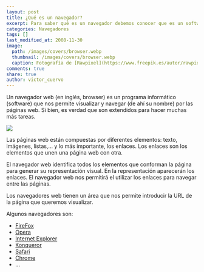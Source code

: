 ```yaml
---
layout: post
title: ¿Qué es un navegador?
excerpt: Para saber qué es un navegador debemos conocer que es un software que nos permite visualizar y navegar por las páginas web.
categories: Navegadores
tags: []
last_modified_at: 2008-11-30
image:
  path: /images/covers/browser.webp
  thumbnail: /images/covers/browser.webp
  caption: Fotografía de [Rawpixel](https://www.freepik.es/autor/rawpixel-com)
comments: true
share: true
author: victor_cuervo
---
```


Un navegador web (en inglés, browser) es un programa informático (software) que nos permite visualizar y navegar (de ahí su nombre) por las páginas web. Si bien, es verdad que son extendidos para hacer muchas más tareas.


![](https://www.ayudaenlaweb.com/wp-content/uploads/2008/11/navegador-300x225.jpg)


Las páginas web están compuestas por diferentes elementos: texto, imágenes, listas,… y lo más importante, los enlaces. Los enlaces son los elementos que unen una página web con otra.


El navegador web identifica todos los elementos que conforman la página para generar su representación visual. En la representación aparecerán los enlaces. El navegador web nos permitirá el utilizar los enlaces para navegar entre las páginas.


Los navegadores web tienen un área que nos permite introducir la URL de la página que queremos visualizar.


Algunos navegadores son:

- [FireFox](http://www.mozilla-europe.org/es/products/firefox/)
- [Opera](http://www.opera.com/)
- [Internet Explorer](http://www.microsoft.com/spain/windows/products/winfamily/ie/default.mspx)
- [Konqueror](http://www.konqueror.org/)
- [Safari](http://www.apple.com/es/safari/)
- [Chrome](http://www.google.com/chrome?hl=es)
- …
